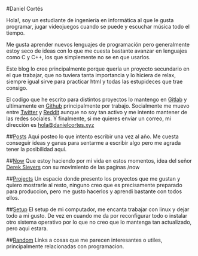 #Daniel Cortés

Hola!, soy un estudiante de ingeniería en informática al que le gusta programar,
jugar videojuegos cuando se puede y escuchar música todo el tiempo.

Me gusta aprender nuevos lenguajes de programación pero generalmente estoy seco 
de ideas con lo que me cuesta bastante avanzar en lenguajes como C y C++, los que
simplemente no se en que usarlos.

Este blog lo cree principalmente porque quería un proyecto secundario en el que 
trabajar, que no tuviera tanta importancia y lo hiciera de relax, siempre igual
sirve para practicar html y todas las estupideces que trae consigo.

El codigo que he escrito para distintos proyectos lo mantengo en
[Gitlab](https://gitlab.com/Ryuuji159) y ultimamente en 
[Github](https://github.com/Ryuuji159) principalmente por trabajo.
Socialmente me muevo entre [Twitter](https://twitter.com/skrd159) y 
[Reddit](https://www.reddit.com/user/Ryuuji159) aunque no soy tan activo y me 
intento mantener de las redes sociales. Y finalmente, si me quieres enviar un 
correo, mi dirección es hola@danielcortes.xyz

##[Posts](/blog/index.html)
Aqui posteo lo que intento escribir una vez al año. Me cuesta conseguir ideas y 
ganas para sentarme a escribir algo pero me agrada tener la posibilidad aqui.

##[Now](/now.html)
Que estoy haciendo por mi vida en estos momentos, idea del señor 
[Derek Sievers](https://sive.rs/nowff) con su movimiento de las paginas /now 

##[Projects](/projects.html)
Un espacio donde presento los proyectos que me gustan y quiero mostrarle al 
resto, ninguno creo que es precisamente preparado para produccion, pero me gusto
hacerlos y aprendi bastante con todos ellos.

##[Setup](/setup.html)
El setup de mi computador, me encanta trabajar con linux y dejar todo a mi gusto.
De vez en cuando me da por reconfigurar todo o instalar otro sistema operativo
por lo que no creo que lo mantenga tan actualizado, pero aqui estara.

##[Random](/random.html)
Links a cosas que me parecen interesantes o utiles, principalmente 
relacionadas con programacion.

